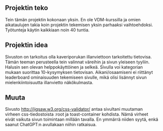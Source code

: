 ## Projektin teko

Tein tämän projektin kokonaan yksin. En ole VDM-kurssilla ja omien aikataulujen takia koin projektin tekemisen yksin
parhaaksi vaihtoehdoksi.
Työtunteja käytin kaikkiaan noin 40 tuntia.

## Projektin idea

Sivuston on tarkoitus olla kaveriporukan illanviettoon tarkoitettu tietovisa. Tämän teeman perusteella tein valinnat väreihin ja sivun yleiseen tyyliin. Halusin sen olevan helppokäyttöinen ja selkeä. Sivulla voi kategorian mukaan suorittaa 10-kysymyksen tietovisan.
Aikani/osaamiseni ei riittänyt leaderboard ominaisuuden tekemiseen sivulle, mikä olisi lisännyt sivun mielenkiintoisuutta illanvietto näkökulmasta.

## Muuta
 Sivusto  http://jigsaw.w3.org/css-validator/ antaa sivultani muutaman virheen css-tiedostoista :root ja toast-container kohdista. Nämä virheet eivät vaikuta sivun toimintaan millään tavalla. En ymmärrä niiden syytä, enkä saanut ChatGPT:n avullakaan niihin ratkaisua.